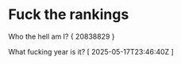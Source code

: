 # Fuck the rankings

Who the hell am I?
{ 20838829 }

What fucking year is it?
[ 2025-05-17T23:46:40Z ]

